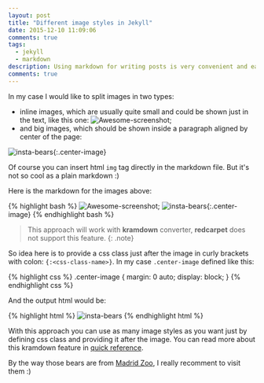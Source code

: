 ```yaml
---
layout: post
title: "Different image styles in Jekyll"
date: 2015-12-10 11:09:06
comments: true
tags: 
  - jekyll
  - markdown
description: Using markdown for writing posts is very convenient and easy, but since markdown converts to html there is not much ways to customize styles of some elements in result html, like styles of an image. Here I'll show how it could be solved.
comments: true
---
```


In my case I would like to split images in two types: 

 * inline images, which are usually quite small and could be shown just in the text, 
 like this one: ![Awesome-screenshot]({{site.url}}/images/awesome_scrnsht.png);
 * and big images, which should be shown inside a paragraph aligned by center of the page:
 
![insta-bears]({{site.url}}/images/insta-bears.jpg){:.center-image}

Of course you can insert html `img` tag directly in the markdown file. But it's not so cool as a plain markdown :)

Here is the markdown for the images above:

{% highlight bash %}
![Awesome-screenshot]({{site.url}}/images/awesome_scrnsht.png);
![insta-bears]({{site.url}}/images/insta-bears.jpg){:.center-image}
{% endhighlight bash %}

> This approach will work with **kramdown** converter, **redcarpet** does not support this feature.
{: .note}

So idea here is to provide a css class just after the image in curly brackets with colon: `{:<css-class-name>}`. In my case `.center-image` defined like this:

{% highlight css %}
.center-image
{
  margin: 0 auto;
  display: block;
}
{% endhighlight css %}

And the output html would be:

{% highlight html %}
<img src="http://localhost:4000/images/insta-bears.jpg" alt="insta-bears" class="center-image">
{% endhighlight html %}

With this approach you can use as many image styles as you want just by defining css class and providing it after the image. You can read more about this kramdown feature in [quick reference](http://kramdown.gettalong.org/quickref.html#block-attributes). 

By the way those bears are from [Madrid Zoo](http://zoomadrid.com/en), I really recomment to visit them :)
